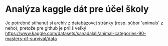 # Analýza kaggle dát pre účel školy


Je potrebné stihanuť si archiv z databázovej stránky (resp. súbor 'animals' z neho), pretože pre github je príliš veľký
https://www.kaggle.com/datasets/sanadalali/animal-categories-90-masters-of-survival/data
